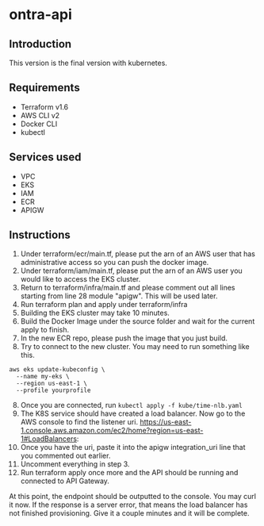 # ontra-api

## Introduction
This version is the final version with kubernetes.

## Requirements
* Terraform v1.6
* AWS CLI v2
* Docker CLI
* kubectl

## Services used
* VPC
* EKS
* IAM
* ECR
* APIGW

## Instructions
1. Under terraform/ecr/main.tf, please put the arn of an AWS user that has administrative access so you can push the docker image.
2. Under terraform/iam/main.tf, please put the arn of an AWS user you would like to access the EKS cluster.
2. Return to terraform/infra/main.tf and please comment out all lines starting from line 28 module "apigw". This will be used later.
3. Run terraform plan and apply under terraform/infra
4. Building the EKS cluster may take 10 minutes.
5. Build the Docker Image under the source folder and wait for the current apply to finish.
6. In the new ECR repo, please push the image that you just build.
7. Try to connect to the new cluster. You may need to run something like this.
```
aws eks update-kubeconfig \
  --name my-eks \
  --region us-east-1 \
  --profile yourprofile
```

8. Once you are connected, run `kubectl apply -f kube/time-nlb.yaml`
9. The K8S service should have created a load balancer. Now go to the AWS console to find the listener uri. https://us-east-1.console.aws.amazon.com/ec2/home?region=us-east-1#LoadBalancers:
10. Once you have the uri, paste it into the apigw integration_uri line that you commented out earlier.
11. Uncomment everything in step 3.
12. Run terraform apply once more and the API should be running and connected to API Gateway.

At this point, the endpoint should be outputted to the console. You may curl it now. If the response is a server error, that means the load balancer has not finished provisioning. Give it a couple minutes and it will be complete.